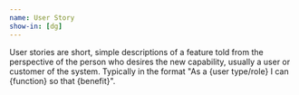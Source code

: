 ```yaml
---
name: User Story
show-in: [dg]
---
```


User stories are short, simple descriptions of a feature told from the perspective of the person who desires the new capability, usually a user or customer of the system. Typically in the format "As a {user type/role} I can {function} so that {benefit}".
